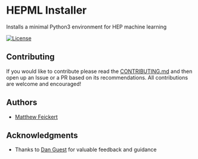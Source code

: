 # HEPML Installer

Installs a minimal Python3 environment for HEP machine learning

[![License](https://img.shields.io/badge/License-BSD%203--Clause-blue.svg)](https://opensource.org/licenses/BSD-3-Clause)

## Contributing

If you would like to contribute please read the [CONTRIBUTING.md](https://github.com/matthewfeickert/HEPML-installer/blob/master/CONTRIBUTING.md) and then open up an Issue or a PR based on its recommendations. All contributions are welcome and encouraged!

## Authors

- [Matthew Feickert](http://www.matthewfeickert.com/)

## Acknowledgments

- Thanks to [Dan Guest](https://github.com/dguest) for valuable feedback and guidance
